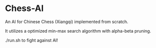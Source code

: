 # Chess-AI
An AI for Chinese Chess (Xiangqi) implemented from scratch. 

It utilizes a optimized min-max search algorithm with alpha-beta pruning.

./run.sh to fight against AI!
